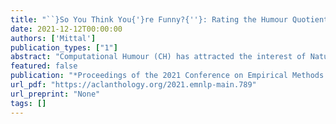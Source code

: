 ```yaml
---
title: "``}So You Think You{'}re Funny?{''}: Rating the Humour Quotient in Standup Comedy"
date: 2021-12-12T00:00:00
authors: ['Mittal']
publication_types: ["1"]
abstract: "Computational Humour (CH) has attracted the interest of Natural Language Processing and Computational Linguistics communities. Creating datasets for automatic measurement of humour quotient is difficult due to multiple possible interpretations of the content. In this work, we create a multi-modal humour-annotated dataset ({\textasciitilde}40 hours) using stand-up comedy clips. We devise a novel scoring mechanism to annotate the training data with a humour quotient score using the audience{'}s laughter. The normalized duration (laughter duration divided by the clip duration) of laughter in each clip is used to compute this humour coefficient score on a five-point scale (0-4). This method of scoring is validated by comparing with manually annotated scores, wherein a quadratic weighted kappa of 0.6 is obtained. We use this dataset to train a model that provides a {`}funniness{'} score, on a five-point scale, given the audio and its corresponding text. We compare various neural language models for the task of humour-rating and achieve an accuracy of 0.813 in terms of Quadratic Weighted Kappa (QWK). Our {`}Open Mic{'} dataset is released for further research along with the code."
featured: false
publication: "*Proceedings of the 2021 Conference on Empirical Methods in Natural Language Processing*"
url_pdf: "https://aclanthology.org/2021.emnlp-main.789"
url_preprint: "None"
tags: []
---
```


